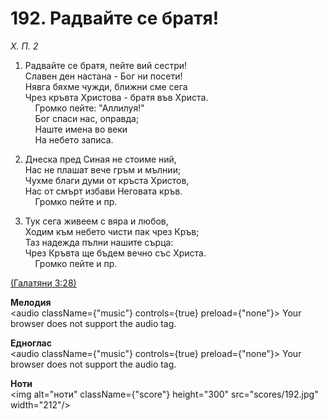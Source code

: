# 192. Радвайте се братя!  

*Х. П. 2*  

1. Радвайте се братя, пейте вий сестри!  
Славен ден настана - Бог ни посети!  
Нявга бяхме чужди, ближни сме сега  
Чрез кръвта Христова - братя във Христа.  
    Громко пейте: "Аллилуя!"  
    Бог спаси нас, оправда;  
    Наште имена во веки  
    На небето записа.  

2. Днеска пред Синая не стоиме ний,  
Нас не плашат вече гръм и мълнии;  
Чухме благи думи от кръста Христов,  
Нас от смърт избави Неговата кръв.  
    Громко пейте и пр.  

3. Тук сега живеем с вяра и любов,  
Ходим към небето чисти пак чрез Кръв;  
Таз надежда пълни нашите сърца:  
Чрез Кръвта ще бъдем вечно със Христа.  
    Громко пейте и пр.  

[(Галатяни 3:28)](http://biblia.bg/index.php?k=55&g=3&s=28)  

__Мелодия__  
<audio className={"music"} controls={true} preload={"none"}><source src="mp3/192.mp3" type="audio/mpeg"/>
Your browser does not support the audio tag.
</audio>  

__Едноглас__  
<audio className={"music"} controls={true} preload={"none"}><source src="transp/192.mp3" type="audio/mpeg"/>
Your browser does not support the audio tag.
</audio>  

__Ноти__  
<img alt="ноти" className={"score"} height="300" src="scores/192.jpg" width="212"/>
